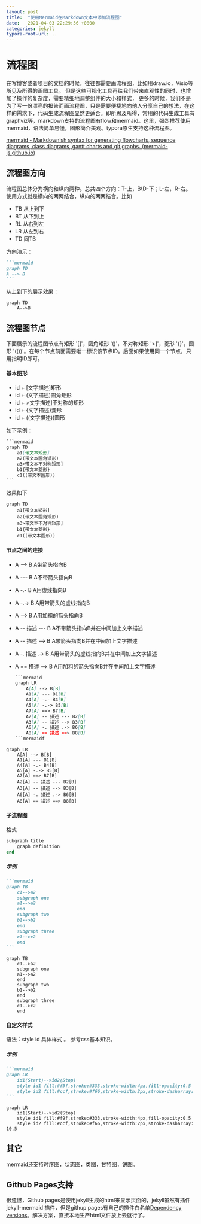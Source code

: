 ```yaml
---
layout: post
title:  "使用Mermaid在Markdown文本中添加流程图"
date:   2021-04-03 22:29:36 +0800
categories: jekyll
typora-root-url: ..
---
```


# 流程图

在写博客或者项目的文档的时候，往往都需要画流程图，比如用draw.io，Visio等所见及所得的画图工具。
但是这些可视化工具再给我们带来直观性的同时，也增加了操作的复杂度，需要精细地调整组件的大小和样式，
更多的时候，我们不是为了写一份漂亮的报告而画流程图，只是需要便捷地向他人分享自己的想法，在这样的需求下，代码生成流程图显然更适合。即所思及所得，常用的代码生成工具有graphviz等，markdown支持的流程图有flow和mermaid。这里，强烈推荐使用mermaid，语法简单易懂，图形简介美观。typora原生支持这种流程图。

[mermaid - Markdownish syntax for generating flowcharts, sequence diagrams, class diagrams, gantt charts and git graphs. (mermaid-js.github.io)](https://mermaid-js.github.io/mermaid/#/)

## 流程图方向

流程图总体分为横向和纵向两种。总共四个方向：T-上，B\D-下；L-左，R-右。使用方式就是横向的两两结合，纵向的两两结合。比如

- TB 从上到下
- BT 从下到上
- RL 从右到左
- LR 从左到右
- TD 同TB

方向演示：

~~~markdown
```mermaid
graph TD
A --> B
```
~~~

从上到下的展示效果：

```mermaid
graph TD
	A-->B
```

## 流程图节点

下面展示的流程图节点有矩形 '[]'，圆角矩形 '()'，不对称矩形 '>]'，菱形 '{}'，圆形 '(())'。在每个节点前面需要唯一标识该节点ID。后面如果使用同一个节点，只用指明ID即可。

#### 基本图形

- id + [文字描述]矩形
- id + (文字描述)圆角矩形
- id + >文字描述]不对称的矩形
- id + {文字描述}菱形
- id + ((文字描述))圆形

如下示例：

```markdown
​```mermaid
graph TD
    a1[带文本矩形]
    a2(带文本圆角矩形)
    a3>带文本不对称矩形]
    b1{带文本菱形}
    c1((带文本圆形))
​```
```

效果如下

```mermaid
graph TD
    a1[带文本矩形]
    a2(带文本圆角矩形)
    a3>带文本不对称矩形]
    b1{带文本菱形}
    c1((带文本圆形))
```

#### 节点之间的连接

- A --> B     A带箭头指向B

- A --- B      A不带箭头指向B

- A -.- B      A用虚线指向B

- A -.-> B    A用带箭头的虚线指向B

- A ==> B   A用加粗的箭头指向B

- A -- 描述 --- B       A不带箭头指向B并在中间加上文字描述

- A -- 描述 --> B      A带箭头指向B并在中间加上文字描述

- A -. 描述 .-> B      A用带箭头的虚线指向B并在中间加上文字描述

- A == 描述 ==> B  A用加粗的箭头指向B并在中间加上文字描述

  ``` markdown
  ​```mermaid
  graph LR
      A[A] --> B[B] 
      A1[A] --- B1[B] 
      A4[A] -.- B4[B] 
      A5[A] -.-> B5[B] 
      A7[A] ==> B7[B] 
      A2[A] -- 描述 --- B2[B] 
      A3[A] -- 描述 --> B3[B] 
      A6[A] -. 描述 .-> B6[B] 
      A8[A] == 描述 ==> B8[B] 
  ​```mermaidf
  ```

  

```mermaid
graph LR
    A[A] --> B[B] 
    A1[A] --- B1[B] 
    A4[A] -.- B4[B] 
    A5[A] -.-> B5[B] 
    A7[A] ==> B7[B] 
    A2[A] -- 描述 --- B2[B] 
    A3[A] -- 描述 --> B3[B] 
    A6[A] -. 描述 .-> B6[B] 
    A8[A] == 描述 ==> B8[B] 
```

#### 子流程图

格式

```ruby
subgraph title
    graph definition
end
```

##### 示例



~~~markdown
```mermaid
graph TB
    c1-->a2
    subgraph one
    a1-->a2
    end
    subgraph two
    b1-->b2
    end
    subgraph three
    c1-->c2
    end
```
~~~



```mermaid
graph TB
    c1-->a2
    subgraph one
    a1-->a2
    end
    subgraph two
    b1-->b2
    end
    subgraph three
    c1-->c2
    end
```

#### 自定义样式

语法：style id 具体样式 。 参考css基本知识。

##### 示例

~~~markdown
```mermaid
graph LR
    id1(Start)-->id2(Stop)
    style id1 fill:#f9f,stroke:#333,stroke-width:4px,fill-opacity:0.5
    style id2 fill:#ccf,stroke:#f66,stroke-width:2px,stroke-dasharray: 10,5
```
~~~

```mermaid
graph LR
    id1(Start)-->id2(Stop)
    style id1 fill:#f9f,stroke:#333,stroke-width:4px,fill-opacity:0.5
    style id2 fill:#ccf,stroke:#f66,stroke-width:2px,stroke-dasharray: 10,5
```

## 其它

mermaid还支持时序图，状态图，类图，甘特图，饼图。



## Github Pages支持

很遗憾，Github pages是使用jekyll生成的html来显示页面的，jekyll虽然有插件jekyll-mermaid 插件，但是githup pages有自己的插件白名单[Dependency versions](https://pages.github.com/versions/)。解决方案，直接本地生产html文件放上去就行了。
